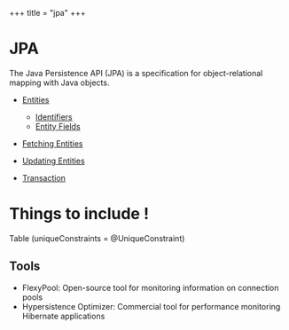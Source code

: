 +++
title = "jpa"
+++

# JPA

The Java Persistence API (JPA) is a specification for object-relational mapping with Java objects.

- [Entities](./entities)
  - [Identifiers](./identifiers)
  - [Entity Fields](./fields)

- [Fetching Entities](./fetching)
- [Updating Entities](./updates)
- [Transaction](./transaction)

# Things to include !

Table (uniqueConstraints = @UniqueConstraint)

## Tools

- FlexyPool: Open-source tool for monitoring information on connection pools
- Hypersistence Optimizer: Commercial tool for performance monitoring Hibernate applications
